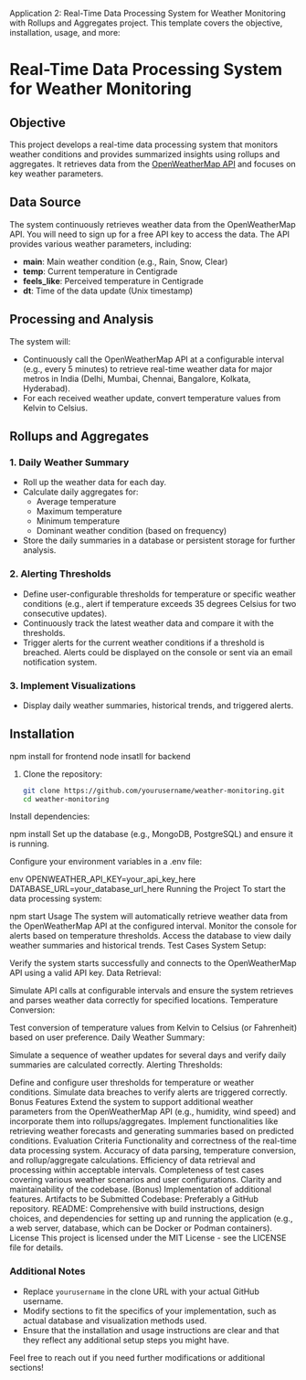 Application 2: Real-Time Data Processing System for Weather Monitoring with Rollups and Aggregates project. This template covers the objective, installation, usage, and more:

# Real-Time Data Processing System for Weather Monitoring

## Objective

This project develops a real-time data processing system that monitors weather conditions and provides summarized insights using rollups and aggregates. It retrieves data from the [OpenWeatherMap API](https://openweathermap.org/) and focuses on key weather parameters.

## Data Source

The system continuously retrieves weather data from the OpenWeatherMap API. You will need to sign up for a free API key to access the data. The API provides various weather parameters, including:

- **main**: Main weather condition (e.g., Rain, Snow, Clear)
- **temp**: Current temperature in Centigrade
- **feels_like**: Perceived temperature in Centigrade
- **dt**: Time of the data update (Unix timestamp)

## Processing and Analysis

The system will:

- Continuously call the OpenWeatherMap API at a configurable interval (e.g., every 5 minutes) to retrieve real-time weather data for major metros in India (Delhi, Mumbai, Chennai, Bangalore, Kolkata, Hyderabad).
- For each received weather update, convert temperature values from Kelvin to Celsius.

## Rollups and Aggregates

### 1. Daily Weather Summary
- Roll up the weather data for each day.
- Calculate daily aggregates for:
  - Average temperature
  - Maximum temperature
  - Minimum temperature
  - Dominant weather condition (based on frequency)
- Store the daily summaries in a database or persistent storage for further analysis.

### 2. Alerting Thresholds
- Define user-configurable thresholds for temperature or specific weather conditions (e.g., alert if temperature exceeds 35 degrees Celsius for two consecutive updates).
- Continuously track the latest weather data and compare it with the thresholds.
- Trigger alerts for the current weather conditions if a threshold is breached. Alerts could be displayed on the console or sent via an email notification system.

### 3. Implement Visualizations
- Display daily weather summaries, historical trends, and triggered alerts.

## Installation
  npm install for frontend
  node insatll for backend
1. Clone the repository:
   ```bash
   git clone https://github.com/yourusername/weather-monitoring.git
   cd weather-monitoring
Install dependencies:


npm install
Set up the database (e.g., MongoDB, PostgreSQL) and ensure it is running.

Configure your environment variables in a .env file:

env
OPENWEATHER_API_KEY=your_api_key_here
DATABASE_URL=your_database_url_here
Running the Project
To start the data processing system:


npm start
Usage
The system will automatically retrieve weather data from the OpenWeatherMap API at the configured interval.
Monitor the console for alerts based on temperature thresholds.
Access the database to view daily weather summaries and historical trends.
Test Cases
System Setup:

Verify the system starts successfully and connects to the OpenWeatherMap API using a valid API key.
Data Retrieval:

Simulate API calls at configurable intervals and ensure the system retrieves and parses weather data correctly for specified locations.
Temperature Conversion:

Test conversion of temperature values from Kelvin to Celsius (or Fahrenheit) based on user preference.
Daily Weather Summary:

Simulate a sequence of weather updates for several days and verify daily summaries are calculated correctly.
Alerting Thresholds:

Define and configure user thresholds for temperature or weather conditions. Simulate data breaches to verify alerts are triggered correctly.
Bonus Features
Extend the system to support additional weather parameters from the OpenWeatherMap API (e.g., humidity, wind speed) and incorporate them into rollups/aggregates.
Implement functionalities like retrieving weather forecasts and generating summaries based on predicted conditions.
Evaluation Criteria
Functionality and correctness of the real-time data processing system.
Accuracy of data parsing, temperature conversion, and rollup/aggregate calculations.
Efficiency of data retrieval and processing within acceptable intervals.
Completeness of test cases covering various weather scenarios and user configurations.
Clarity and maintainability of the codebase.
(Bonus) Implementation of additional features.
Artifacts to be Submitted
Codebase: Preferably a GitHub repository.
README: Comprehensive with build instructions, design choices, and dependencies for setting up and running the application (e.g., a web server, database, which can be Docker or Podman containers).
License
This project is licensed under the MIT License - see the LICENSE file for details.


### Additional Notes
- Replace `yourusername` in the clone URL with your actual GitHub username.
- Modify sections to fit the specifics of your implementation, such as actual database and visualization methods used.
- Ensure that the installation and usage instructions are clear and that they reflect any additional setup steps you might have.

Feel free to reach out if you need further modifications or additional sections!










